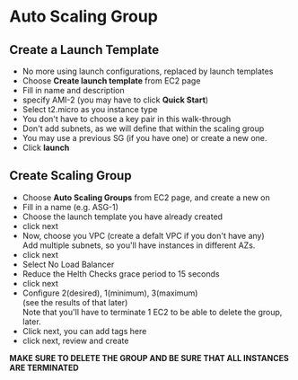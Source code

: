 # Auto Scaling Group


## Create a Launch Template

- No more using launch configurations, replaced by launch templates
- Choose **Create launch template** from EC2 page
- Fill in name and description
- specify AMI-2 (you may have to click **Quick Start**)
- Select t2.micro as you instance type
- You don't have to choose a key pair in this walk-through
- Don't add subnets, as we will define that within the scaling group
- You may use a previous SG (if you have one) or create a new one.
- Click **launch**

## Create Scaling Group

- Choose **Auto Scaling Groups** from EC2 page, and create a new on
- Fill in a name (e.g. ASG-1)
- Choose the launch template you have already created
- click next
- Now, choose you VPC (create a defalt VPC if you don't have any)  
Add multiple subnets, so you'll have instances in different AZs.
- click next
- Select No Load Balancer
- Reduce the Helth Checks grace period to 15 seconds
- click next
- Configure 2(desired),  1(minimum), 3(maximum)  
(see the results of that later)  
Note that you'll have to terminate 1 EC2 to be able to delete the group, later.
- Click next, you can add tags here
- click next, review and create

**MAKE SURE TO DELETE THE GROUP AND BE SURE THAT ALL INSTANCES ARE TERMINATED**
